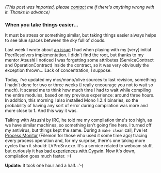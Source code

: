 *(This post was imported, please [contact](#/contact) me if there's anything wrong with it. Thanks in advance)*

<div class="entry-body">
<h3>When you take things easier...</h3>
<p>
	It must be stress or something similar, but taking things easier always helps to see blue spaces between the sky full of clouds.
</p>
<p>
	Last week I wrote about <a href="http://www.youcannoteatbits.org/Blog/Archives/2007-May.html#Friday%2c+May+11%2c+2007">an issue</a> I had when playing with my [very] initial PeerResolvers implementation. I didn't find the root, but thanks to my mentor Atsushi I noticed I was forgetting some attributes (ServiceContract and OperationContract) inside the contract, so it was very obviously the exception thrown... Lack of concentration, I suppose.
</p>
<p>
	Today, I've updated my mcs/mono/olive sources to last revision, something I hadn't done for two or three weeks (I really encourage you not to wait so much). It scared me to think how much time I had to wait while compiling the entire modules, based on my previous experience: around three hours. In addition, this morning I also installed Mono 1.2.4 binaries, so the probability of having any sort of error during compilation was more and more close to 1. And this way it was.
</p>
<p>
	Talking with Atsushi by IRC, he told me my compilation time's too high, as we have similar machines, so something isn't going fine here. I turned off my antivirus, but things kept the same. During a <code>make clean</code> call, I've let <a href="http://www.microsoft.com/technet/sysinternals/utilities/processmonitor.mspx">Process Monitor</a> (Filemon for those who used it some time ago) tracing every process operation and, for my surprise, there's one taking more cycles than it should: LVPrcSrv.exe. It's a service related to webcam stuff, but curiously it has <a href="http://forums.logitech.com/logitech/board/message?board.id=quickcam_software&message.id=897">bad experiences with Cygwin</a>. Now it's down, compilation goes much faster. :-)
</p>
<p>
	<strong>Update:</strong> It took one hour and a half. :'-)
</p>
</div>
